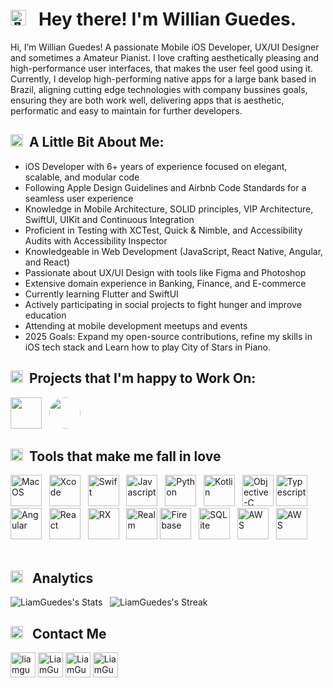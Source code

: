 # <img src="https://fonts.gstatic.com/s/e/notoemoji/latest/1f44b/512.gif" alt="👋" width="25" height="25"> &nbsp; Hey there! I'm Willian Guedes.

Hi, I’m Willian Guedes! A passionate Mobile iOS Developer, UX/UI Designer and sometimes a Amateur Pianist. I love crafting aesthetically pleasing and high-performance user interfaces, that makes the user feel good using it. Currently, I develop high-performing native apps for a large bank based in Brazil, aligning cutting edge technologies with company bussines goals, ensuring they are both work well, delivering apps that is aesthetic, performatic and easy to maintain for further developers. 
&nbsp;

## <img src="https://fonts.gstatic.com/s/e/notoemoji/latest/1f52e/512.gif" alt="🔮" width="20" height="20"> &nbsp;A Little Bit About Me:

- iOS Developer with 6+ years of experience focused on elegant, scalable, and modular code
- Following Apple Design Guidelines and Airbnb Code Standards for a seamless user experience
- Knowledge in Mobile Architecture, SOLID principles, VIP Architecture, SwiftUI, UIKit and Continuous Integration
- Proficient in Testing with XCTest, Quick & Nimble, and Accessibility Audits with Accessibility Inspector
- Knowledgeable in Web Development (JavaScript, React Native, Angular, and React)
- Passionate about UX/UI Design with tools like Figma and Photoshop
- Extensive domain experience in Banking, Finance, and E-commerce
- Currently learning Flutter and SwiftUI
- Actively participating in social projects to fight hunger and improve education
- Attending at mobile development meetups and events
- 2025 Goals: Expand my open-source contributions, refine my skills in iOS tech stack and Learn how to play City of Stars in Piano.
&nbsp;

## <img src="https://fonts.gstatic.com/s/e/notoemoji/latest/1f929/512.gif" alt="🤩" width="20" height="20"> &nbsp;Projects that I'm happy to Work On:
<img src="https://upload.wikimedia.org/wikipedia/commons/thumb/1/19/Ita%C3%BA_Unibanco_logo_2023.svg/240px-Ita%C3%BA_Unibanco_logo_2023.svg.png" width="50" height="50"/> &nbsp;
<img style="border-radius: 50%;" src="https://github.com/user-attachments/assets/c69284a9-adb2-47fc-add0-49db323da020" width="50" height="50"/> &nbsp;
&nbsp;

## <img src="https://fonts.gstatic.com/s/e/notoemoji/latest/1f49e/512.gif" alt="💞" width="20" height="20"> &nbsp;Tools that make me fall in love 
<img src="https://cdn.jsdelivr.net/gh/devicons/devicon@latest/icons/apple/apple-original.svg" alt="MacOS" width="50" height="50" /> &nbsp;
<img src="https://cdn.jsdelivr.net/gh/devicons/devicon@latest/icons/xcode/xcode-original.svg" alt="Xcode" width="50" height="50" /> &nbsp;
<img src="https://cdn.jsdelivr.net/gh/devicons/devicon@latest/icons/swift/swift-original.svg" alt="Swift" width="50" height="50"/> &nbsp; 
<img src="https://cdn.jsdelivr.net/gh/devicons/devicon@latest/icons/javascript/javascript-original.svg" alt="Javascript" width="50" height="50"/> &nbsp; 
<img src="https://cdn.jsdelivr.net/gh/devicons/devicon@latest/icons/python/python-original.svg" alt="Python" width="50" height="50"/> &nbsp; 
<img src="https://cdn.jsdelivr.net/gh/devicons/devicon@latest/icons/kotlin/kotlin-original.svg" alt="Kotlin" width="50" height="50"/> &nbsp; 
<img src="https://cdn.jsdelivr.net/gh/devicons/devicon@latest/icons/objectivec/objectivec-plain.svg" alt="Objective-C" width="50" height="50"/> 
<img src="https://cdn.jsdelivr.net/gh/devicons/devicon@latest/icons/typescript/typescript-original.svg" alt="Typescript" width="50" height="50"/> &nbsp;
<img src="https://cdn.jsdelivr.net/gh/devicons/devicon@latest/icons/angular/angular-original.svg" alt="Angular" width="50" height="50"/> &nbsp;
<img src="https://cdn.jsdelivr.net/gh/devicons/devicon@latest/icons/react/react-original.svg" alt="React" width="50" height="50"/> &nbsp;
<img src="https://cdn.jsdelivr.net/gh/devicons/devicon@latest/icons/rxjs/rxjs-original.svg" alt="RX" width="50" height="50" /> &nbsp; 
<img src="https://cdn.jsdelivr.net/gh/devicons/devicon@latest/icons/realm/realm-original.svg" alt="Realm" width="50" height="50" />
<img src="https://cdn.jsdelivr.net/gh/devicons/devicon@latest/icons/firebase/firebase-original.svg" alt="Firebase" width="50" height="50" /> &nbsp;
<img src="https://cdn.jsdelivr.net/gh/devicons/devicon@latest/icons/sqlite/sqlite-original.svg" alt="SQLite" width="50" height="50" /> &nbsp;
<img src="https://cdn.jsdelivr.net/gh/devicons/devicon@latest/icons/amazonwebservices/amazonwebservices-original-wordmark.svg" alt="AWS" width="50" height="50" /> &nbsp;
<img src="https://cdn.jsdelivr.net/gh/devicons/devicon@latest/icons/googlecloud/googlecloud-original.svg" alt="AWS" width="50" height="50" /> &nbsp;        
&nbsp;

## <img src="https://fonts.gstatic.com/s/e/notoemoji/latest/1f916/512.gif" alt="🤖" width="20" height="20"> &nbsp; Analytics

![LiamGuedes's Stats](https://github-readme-stats.vercel.app/api?username=LiamGuedes&theme=dark&show_icons=true&hide_border=false&count_private=true) &nbsp;
![LiamGuedes's Streak](https://github-readme-streak-stats.herokuapp.com/?user=LiamGuedes&theme=dark&hide_border=false) &nbsp;

## <img src="https://fonts.gstatic.com/s/e/notoemoji/latest/1f6ce_fe0f/512.gif" alt="🛎" width="20" height="20"> &nbsp; Contact Me

[<img src="https://img.icons8.com/?size=100&id=63807&format=png&color=000000" alt="liamguedes.com" width="40" height="40"/>][website]
[<img src="https://img.icons8.com/?size=100&id=cMRBi0rI3iwb&format=png&color=000000" alt="LiamGuedes | Twitter" width="40" height="40"/>][twitter]
[<img src="https://img.icons8.com/?size=100&id=108786&format=png&color=000000" alt="LiamGuedes | LinkedIn" width="40" height="40"/>][linkedin]
[<img src="https://img.icons8.com/?size=100&id=42818&format=png&color=000000" alt="LiamGuedes | Instagram" width="40" height="40"/>][instagram]

[website]: https://liamguedes.com
[twitter]: https://twitter.com/LiamGuedes
[instagram]: https://instagram.com/liamguedes
[linkedin]: https://linkedin.com/in/liamguedes

